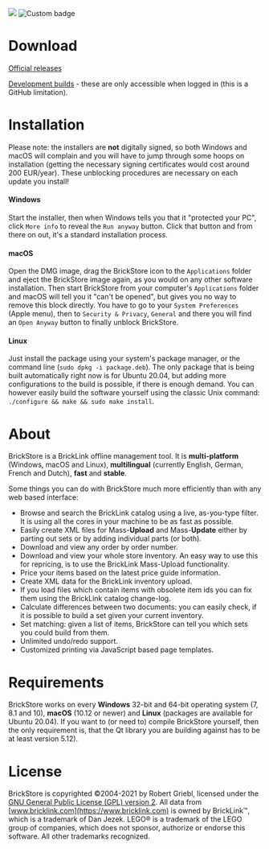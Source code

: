 ![](https://github.com/rgriebl/brickstore/workflows/QMake%20Build%20Matrix/badge.svg)
![Custom badge](https://img.shields.io/endpoint?url=https%3A%2F%2Fbrickforge.de%2Fbrickstore-data%2Fdatabase-last-update.py)

Download
========

[Official releases](https://github.com/rgriebl/brickstore/releases)

[Development builds](https://github.com/rgriebl/brickstore/actions) - these are only accessible when
logged in (this is a GitHub limitation).

Installation
============
Please note: the installers are **not** digitally signed, so both Windows and macOS will complain
and you will have to jump through some hoops on installation (getting the necessary signing
certificates would cost around 200 EUR/year).
These unblocking procedures are necessary on each update you install!

#### Windows
Start the installer, then when Windows tells you that it "protected your PC", click `More info` to
reveal the `Run anyway` button. Click that button and from there on out, it's a standard
installation process.

#### macOS
Open the DMG image, drag the BrickStore icon to the `Applications` folder and eject the BrickStore
image again, as you would on any other software installation.
Then start BrickStore from your computer's `Applications` folder and macOS will tell you it "can't
be opened", but gives you no way to remove this block directly. You have to go to your
`System Preferences` (Apple menu), then to `Security & Privacy`, `General` and there you will find
an `Open Anyway` button to finally unblock BrickStore.

#### Linux
Just install the package using your system's package manager, or the command line
(`sudo dpkg -i package.deb`).
The only package that is being built automatically right now is for Ubuntu 20.04, but adding more
configurations to the build is possible, if there is enough demand. You can however easily build the
software yourself using the classic Unix command: `./configure && make && sudo make install`.


About
=====
BrickStore is a BrickLink offline management tool. It is **multi-platform** (Windows, macOS and
Linux), **multilingual** (currently English, German, French and Dutch), **fast** and **stable**.

Some things you can do with BrickStore much more efficiently than with any web based interface:

* Browse and search the BrickLink catalog using a live, as-you-type filter. It is using all the
  cores in your machine to be as fast as possible.
* Easily create XML files for Mass-**Upload** and Mass-**Update** either by parting out sets or by
  adding individual parts (or both).
* Download and view any order by order number.
* Download and view your whole store inventory. An easy way to use this for repricing, is to use the
  BrickLink Mass-Upload functionality.
* Price your items based on the latest price guide information.
* Create XML data for the BrickLink inventory upload.
* If you load files which contain items with obsolete item ids you can fix them using the BrickLink
  catalog change-log.
* Calculate differences between two documents: you can easily check, if it is possible to build a
  set given your current inventory.
* Set matching: given a list of items, BrickStore can tell you which sets you could build from them.
* Unlimited undo/redo support.
* Customized printing via JavaScript based page templates.

Requirements
============
BrickStore works on every **Windows** 32-bit and 64-bit operating system (7, 8.1 and 10),
**macOS** (10.12 or newer) and **Linux** (packages are available for Ubuntu 20.04). If you want to
(or need to) compile BrickStore yourself, then the only requirement is, that the Qt library you are
building against has to be at least version 5.12).

License
=======
BrickStore is copyrighted &copy;2004-2021 by Robert Griebl, licensed under the
[GNU General Public License (GPL) version 2](http://www.fsf.org/licensing/licenses/gpl.html#SEC1).
All data from [www.bricklink.com](https://www.bricklink.com) is owned by BrickLink&trade;, which is
a trademark of Dan Jezek. LEGO&reg; is a trademark of the LEGO group of companies, which does not
sponsor, authorize or endorse this software. All other trademarks recognized.
